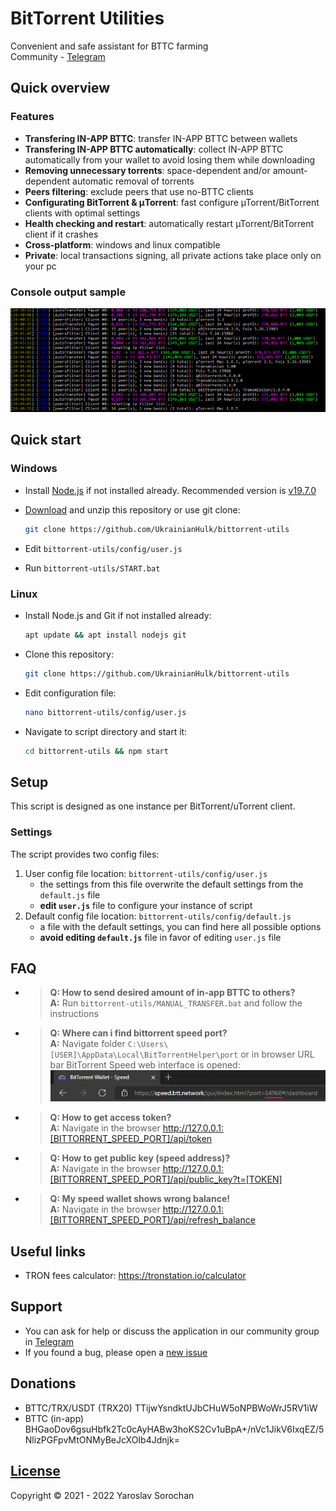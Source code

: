 # BitTorrent Utilities

Convenient and safe assistant for BTTС farming </br>
Community - [Telegram](https://t.me/bittorrent_utils)

## Quick overview

### Features

- **Transfering IN-APP BTTC**: transfer IN-APP BTTС between wallets
- **Transfering IN-APP BTTC automatically**: collect IN-APP BTTC automatically from your wallet to avoid losing them while downloading
- **Removing unnecessary torrents**: space-dependent and/or amount-dependent automatic removal of torrents
- **Peers filtering**: exclude peers that use no-BTTС clients
- **Configurating BitTorrent & μTorrent**: fast configure µTorrent/BitTorrent clients with optimal settings
- **Health checking and restart**: automatically restart µTorrent/BitTorrent client if it crashes
- **Cross-platform**: windows and linux compatible
- **Private**: local transactions signing, all private actions take place only on your pc

### Сonsole output sample

![Script console output sample](screenshots/0.png?raw=true)

## Quick start

### Windows

- Install [Node.js](https://nodejs.org/en/) if not installed already. Recommended version is [v19.7.0](https://nodejs.org/download/release/v19.7.0/)

- [Download](https://github.com/UkrainianHulk/bittorrent-utils/archive/refs/heads/main.zip) and unzip this repository or use git clone:

  ```bash
  git clone https://github.com/UkrainianHulk/bittorrent-utils
  ```

- Edit `bittorrent-utils/config/user.js`

- Run `bittorrent-utils/START.bat`

### Linux

- Install Node.js and Git if not installed already:

  ```bash
  apt update && apt install nodejs git
  ```

- Clone this repository:

  ```bash
  git clone https://github.com/UkrainianHulk/bittorrent-utils
  ```

- Edit configuration file:

  ```bash
  nano bittorrent-utils/config/user.js
  ```

- Navigate to script directory and start it:

  ```bash
  cd bittorrent-utils && npm start
  ```

## Setup

This script is designed as one instance per BitTorrent/uTorrent client.

### Settings

The script provides two config files:

1. User config file location: `bittorrent-utils/config/user.js`
   - the settings from this file overwrite the default settings from the `default.js` file
   - **edit `user.js`** file to configure your instance of script
2. Default config file location: `bittorrent-utils/config/default.js`
   - a file with the default settings, you can find here all possible options
   - **avoid editing `default.js`** file in favor of editing `user.js` file

## FAQ

- > **Q: How to send desired amount of in-app BTTC to others?** \
  > **A:** Run `bittorrent-utils/MANUAL_TRANSFER.bat` and follow the instructions
- > **Q: Where can i find bittorrent speed port?** \
  > **A:** Navigate folder `C:\Users\[USER]\AppData\Local\BitTorrentHelper\port` or in browser URL bar BitTorrent Speed web interface is opened: \
  > ![BitTorrent Speed URL in browser URL bar](screenshots/10.png?raw=true)
- > **Q: How to get access token?** \
  > **A:** Navigate in the browser <http://127.0.0.1:[BITTORRENT_SPEED_PORT]/api/token>

- > **Q: How to get public key (speed address)?** \
  > **A:** Navigate in the browser <http://127.0.0.1:[BITTORRENT_SPEED_PORT]/api/public_key?t=[TOKEN]>

- > **Q: My speed wallet shows wrong balance!** \
  > **A:** Navigate in the browser <http://127.0.0.1:[BITTORRENT_SPEED_PORT]/api/refresh_balance>

## Useful links

- TRON fees calculator: <https://tronstation.io/calculator>

## Support

- You can ask for help or discuss the application in our community group in [Telegram](https://t.me/bittorrent_utils)
- If you found a bug, please open a [new issue](https://github.com/UkrainianHulk/bittorrent-utils/issues/new)

## Donations

- BTTC/TRX/USDT (TRX20) TTijwYsndktUJbCHuW5oNPBWoWrJ5RV1iW
- BTTC (in-app) BHGaoDov6gsuHbfk2Tc0cAyHABw3hoKS2Cv1uBpA+/nVc1JikV6IxqEZ/5NlizPGFpvMtONMyBeJcXOIb4Jdnjk=

## [License](https://github.com/UkrainianHulk/bittorrent-utils/blob/main/LICENSE)

Copyright © 2021 - 2022 Yaroslav Sorochan
